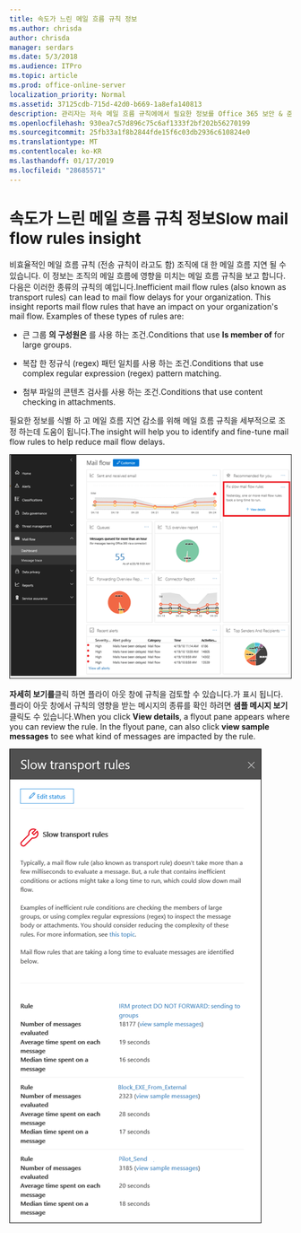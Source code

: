 ```yaml
---
title: 속도가 느린 메일 흐름 규칙 정보
ms.author: chrisda
author: chrisda
manager: serdars
ms.date: 5/3/2018
ms.audience: ITPro
ms.topic: article
ms.prod: office-online-server
localization_priority: Normal
ms.assetid: 37125cdb-715d-42d0-b669-1a8efa140813
description: 관리자는 저속 메일 흐름 규칙에에서 필요한 정보를 Office 365 보안 & 준수 센터의에서 메일 흐름 대시보드를 알 수 있습니다.
ms.openlocfilehash: 930ea7c57d896c75c6af1333f2bf202b56270199
ms.sourcegitcommit: 25fb33a1f8b2844fde15f6c03db2936c610824e0
ms.translationtype: MT
ms.contentlocale: ko-KR
ms.lasthandoff: 01/17/2019
ms.locfileid: "28685571"
---
```

# <a name="slow-mail-flow-rules-insight"></a><span data-ttu-id="f1082-103">속도가 느린 메일 흐름 규칙 정보</span><span class="sxs-lookup"><span data-stu-id="f1082-103">Slow mail flow rules insight</span></span>

<span data-ttu-id="f1082-p101">비효율적인 메일 흐름 규칙 (전송 규칙이 라고도 함) 조직에 대 한 메일 흐름 지연 될 수 있습니다. 이 정보는 조직의 메일 흐름에 영향을 미치는 메일 흐름 규칙을 보고 합니다. 다음은 이러한 종류의 규칙의 예입니다.</span><span class="sxs-lookup"><span data-stu-id="f1082-p101">Inefficient mail flow rules (also known as transport rules) can lead to mail flow delays for your organization. This insight reports mail flow rules that have an impact on your organization's mail flow. Examples of these types of rules are:</span></span>

- <span data-ttu-id="f1082-107">큰 그룹 **의 구성원은** 를 사용 하는 조건.</span><span class="sxs-lookup"><span data-stu-id="f1082-107">Conditions that use **Is member of** for large groups.</span></span>

- <span data-ttu-id="f1082-108">복잡 한 정규식 (regex) 패턴 일치를 사용 하는 조건.</span><span class="sxs-lookup"><span data-stu-id="f1082-108">Conditions that use complex regular expression (regex) pattern matching.</span></span>

- <span data-ttu-id="f1082-109">첨부 파일의 콘텐츠 검사를 사용 하는 조건.</span><span class="sxs-lookup"><span data-stu-id="f1082-109">Conditions that use content checking in attachments.</span></span>

<span data-ttu-id="f1082-110">필요한 정보를 식별 하 고 메일 흐름 지연 감소를 위해 메일 흐름 규칙을 세부적으로 조정 하는데 도움이 됩니다.</span><span class="sxs-lookup"><span data-stu-id="f1082-110">The insight will help you to identify and fine-tune mail flow rules to help reduce mail flow delays.</span></span>

![Office 365 보안 & 준수 센터의에서 메일 흐름 대시보드에 필요한 정보를 규칙은 속도가 느린 메일 흐름](media/1dd90faa-f065-4b10-8b47-d35dc127fc26.png)

<span data-ttu-id="f1082-p102">**자세히 보기를**클릭 하면 플라이 아웃 창에 규칙을 검토할 수 있습니다.가 표시 됩니다. 플라이 아웃 창에서 규칙의 영향을 받는 메시지의 종류를 확인 하려면 **샘플 메시지 보기** 클릭도 수 있습니다.</span><span class="sxs-lookup"><span data-stu-id="f1082-p102">When you click **View details**, a flyout pane appears where you can review the rule. In the flyout pane, can also click **view sample messages** to see what kind of messages are impacted by the rule.</span></span>

![메일 흐름 대시보드에 필요한 정보를 규칙은 속도가 느린 메일 흐름에서 세부 정보 보기를 클릭 한 후 플라이 아웃 창](media/2cbd43b7-1f21-4338-a70c-7b50de5c69cd.png)
